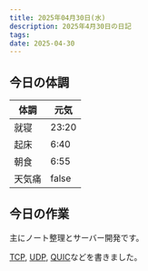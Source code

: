 ```yaml
---
title: 2025年04月30日(水)
description: 2025年4月30日の日記
tags: 
date: 2025-04-30
---
```

## 今日の体調

| 体調  | 元気    |
| --- | ----- |
| 就寝  | 23:20 |
| 起床  | 6:40  |
| 朝食  | 6:55  |
| 天気痛 | false |

## 今日の作業
主にノート整理とサーバー開発です。

[TCP](../../develop/Knowledge/internet/transport/tcp/TCP.md), [UDP](../../develop/Knowledge/internet/transport/udp/UDP.md), [QUIC](../../develop/Knowledge/internet/transport/quic/QUIC.md)などを書きました。